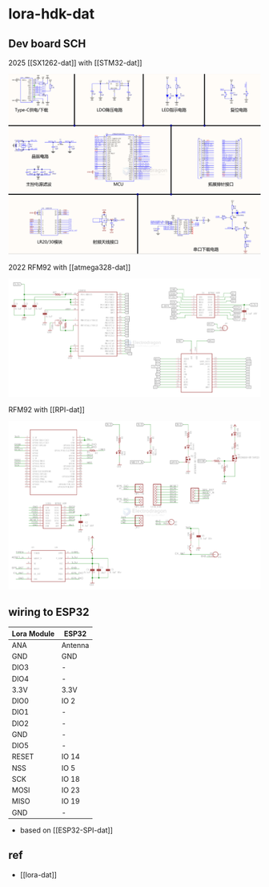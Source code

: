 
# lora-hdk-dat



## Dev board SCH 

2025 [[SX1262-dat]] with [[STM32-dat]]

![](2025-06-23-17-59-05.png)

2022 RFM92 with [[atmega328-dat]]

![](2025-06-23-18-15-55.png)

RFM92 with [[RPI-dat]]

![](2025-06-23-18-19-02.png)


## wiring to ESP32

| Lora Module | ESP32   |
| ----------- | ------- |
| ANA         | Antenna |
| GND         | GND     |
| DIO3        | -       |
| DIO4        | -       |
| 3.3V        | 3.3V    |
| DIO0        | IO 2    |
| DIO1        | -       |
| DIO2        | -       |
| GND         | -       |
| DIO5        | -       |
| RESET       | IO 14   |
| NSS         | IO 5    |
| SCK         | IO 18   |
| MOSI        | IO 23   |
| MISO        | IO 19   |
| GND         | -       |

- based on [[ESP32-SPI-dat]]


## ref 

- [[lora-dat]]